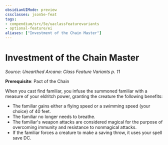 ```yaml
---
obsidianUIMode: preview
cssclasses: json5e-feat
tags:
- compendium/src/5e/uaclassfeaturevariants
- optional-feature/ei
aliases: ["Investment of the Chain Master"]
---
```

# Investment of the Chain Master
*Source: Unearthed Arcana: Class Feature Variants p. 11*  

**Prerequisite**: Pact of the Chain

When you cast find familiar, you infuse the summoned familiar with a measure of your eldritch power, granting the creature the following benefits:

- The familiar gains either a flying speed or a swimming speed (your choice) of 40 feet.  
- The familiar no longer needs to breathe.  
- The familiar's weapon attacks are considered magical for the purpose of overcoming immunity and resistance to nonmagical attacks.  
- If the familiar forces a creature to make a saving throw, it uses your spell save DC.